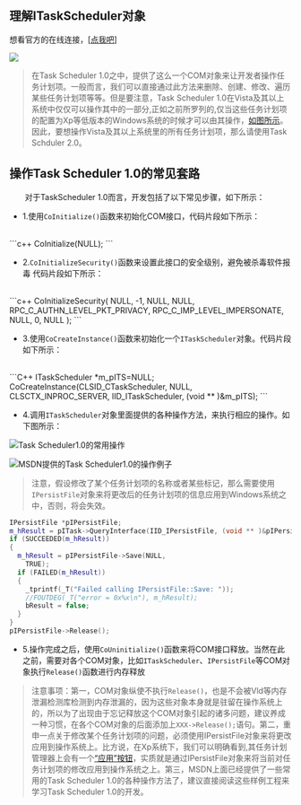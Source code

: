 ## 理解ITaskScheduler对象
想看官方的在线连接，[<a href="https://msdn.microsoft.com/EN-US/library/windows/desktop/aa383614(v=vs.85).aspx" target="blank" >点我吧</a>]

![](assets/002/03/02/01/03/02-b3d97b9b.png)

>在Task Scheduler 1.0之中，提供了这么一个COM对象来让开发者操作任务计划项。一般而言，我们可以直接通过此方法来删除、创建、修改、遍历某些任务计划项等等。但是要注意，Task Scheduler 1.0在Vista及其以上系统中仅仅可以操作其中的一部分,正如之前所罗列的,仅当这些任务计划项的配置为Xp等低版本的Windows系统的时候才可以由其操作，[如图所示](assets/002/03/02/01/03/02-c909c677.png)。因此，要想操作Vista及其以上系统里的所有任务计划项，那么请使用Task Schduler 2.0。

## 操作Task Scheduler 1.0的常见套路
&#160;&#160;&#160;&#160;&#160;&#160;
对于TaskScheduler 1.0而言，开发包括了以下常见步骤，如下所示：

- 1.使用`CoInitialize()`函数来初始化COM接口，代码片段如下所示：
<br>
```c++
CoInitialize(NULL);
```

- 2.`CoInitializeSecurity()`函数来设置此接口的安全级别，避免被杀毒软件报毒
代码片段如下所示：
<br>
```c++
CoInitializeSecurity(
  NULL,
  -1,
  NULL,
  NULL,
  RPC_C_AUTHN_LEVEL_PKT_PRIVACY,
  RPC_C_IMP_LEVEL_IMPERSONATE,
  NULL,
  0,
  NULL
  );
```

- 3.使用`CoCreateInstance()`函数来初始化一个`ITaskScheduler`对象。代码片段如下所示：
<br>
```C++
ITaskScheduler *m_pITS=NULL;
CoCreateInstance(CLSID_CTaskScheduler,
		NULL,
		CLSCTX_INPROC_SERVER,
		IID_ITaskScheduler,
		(void ** )&m_pITS);
```

- 4.调用`ITaskScheduler`对象里面提供的各种操作方法，来执行相应的操作。如下图所示：

![Task Scheduler1.0的常用操作](assets/002/03/02/01/03/02-0b44cbf0.png)

![MSDN提供的Task Scheduler1.0的操作例子](assets/002/03/02/01/03/02-5bdc66d0.png)

>注意，假设修改了某个任务计划项的名称或者某些标记，那么需要使用`IPersistFile`对象来将更改后的任务计划项的信息应用到Windows系统之中，否则，将会失效。
```C++
IPersistFile *pIPersistFile;
m_hResult = pITask->QueryInterface(IID_IPersistFile, (void ** )&pIPersistFile);
if (SUCCEEDED(m_hResult))
{
  m_hResult = pIPersistFile->Save(NULL,
    TRUE);
  if (FAILED(m_hResult))
  {
    _tprintf(_T("Failed calling IPersistFile::Save: "));
    //FOUTDEG(_T("error = 0x%x\n"), m_hResult);
    bResult = false;
  }
}
pIPersistFile->Release();
```

- 5.操作完成之后，使用`CoUninitialize()`函数来将COM接口释放。当然在此之前，需要对各个COM对象，比如`ITaskScheduler`、`IPersistFile`等COM对象执行`Release()`函数进行内存释放

>注意事项：第一，COM对象纵使不执行`Release()`，也是不会被Vld等内存泄漏检测库检测到内存泄漏的，因为这些对象本身就是驻留在操作系统上的，所以为了出现由于忘记释放这个COM对象引起的诸多问题，建议养成一种习惯，在各个COM对象的后面添加上`XXX->Release();`语句。第二，重申一点关于修改某个任务计划项的问题，必须使用IPersistFile对象来将更改应用到操作系统上。比方说，在Xp系统下，我们可以明确看到,其任务计划管理器上会有一个[“应用”按钮](assets/001/02-e6f7f2c0.png)，实质就是通过IPersistFile对象来将当前对任务计划项的修改应用到操作系统之上。第三，MSDN上面已经提供了一些常用的Task Scheduler 1.0的各种操作方法了，建议直接阅读这些样例工程来学习Task Scheduler 1.0的开发。

